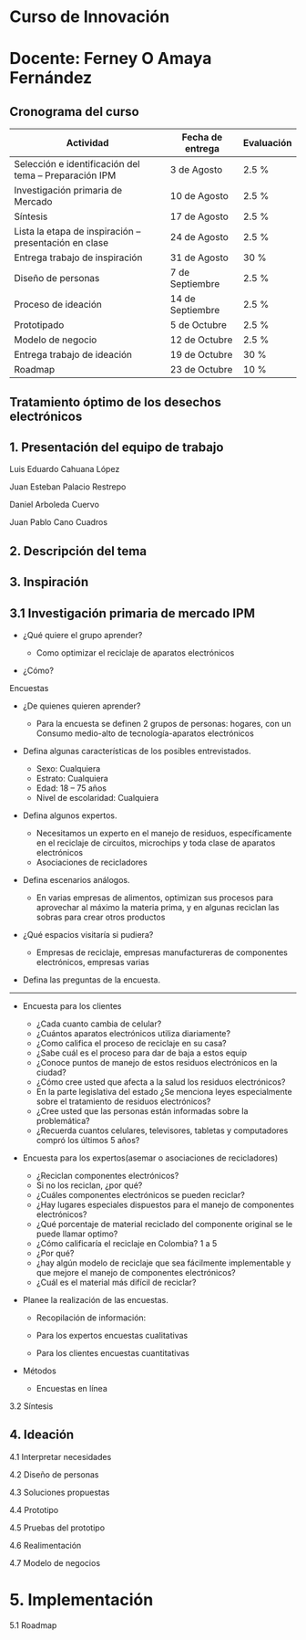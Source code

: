 # Curso de Innovación
# Docente: Ferney O Amaya Fernández

## Cronograma del curso

|Actividad|Fecha de entrega|Evaluación|
|---|---|---|
|Selección e identificación del tema – Preparación IPM|3 de Agosto|2.5 %|
|Investigación primaria de Mercado	|10 de Agosto	|2.5 %|
|Síntesis	|17 de Agosto	|2.5 %|
|Lista la etapa de inspiración – presentación en clase	|24 de Agosto	|2.5 %|
|Entrega trabajo de inspiración	|31 de Agosto	|30 %|
|Diseño de personas	|7 de Septiembre | 2.5 %|
|Proceso de ideación	|14 de Septiembre |2.5 %|
|Prototipado	|5 de Octubre	| 2.5 %|
|Modelo de negocio	|12 de Octubre	|2.5 %|
|Entrega trabajo de ideación	|19 de Octubre	|30 %|
|Roadmap	|23 de Octubre	|10 %|

## Tratamiento óptimo de los desechos electrónicos 

## 1. Presentación del equipo de trabajo

Luis Eduardo Cahuana López 

Juan Esteban Palacio Restrepo 

Daniel Arboleda Cuervo 

Juan Pablo Cano Cuadros 

## 2. Descripción del tema



## 3. Inspiración

3.1	Investigación primaria de mercado
IPM
-------------------------------
* ¿Qué quiere el grupo aprender? 

  * Como optimizar el reciclaje de aparatos electrónicos 

* ¿Cómo? 

Encuestas 

* ¿De quienes quieren aprender? 

  * Para la encuesta se definen 2 grupos de personas: hogares, con un Consumo medio-alto de tecnología-aparatos electrónicos 

* Defina algunas características de los posibles entrevistados. 

  * Sexo: Cualquiera 
  * Estrato: Cualquiera 
  * Edad: 18 – 75 años 
  * Nivel de escolaridad: Cualquiera 

* Defina algunos expertos. 

  * Necesitamos un experto en el manejo de residuos, específicamente en el reciclaje de circuitos, microchips y toda clase de aparatos electrónicos 
  * Asociaciones de recicladores 

* Defina escenarios análogos. 

  * En varias empresas de alimentos, optimizan sus procesos para aprovechar al máximo la materia prima, y en algunas reciclan las sobras para crear otros productos 

* ¿Qué espacios visitaría si pudiera? 

  * Empresas de reciclaje, empresas manufactureras de componentes electrónicos, empresas varias 

* Defina las preguntas de la encuesta. 
------------------------------
  * Encuesta para los clientes 

    * ¿Cada cuanto cambia de celular? 
    * ¿Cuántos aparatos electrónicos utiliza diariamente?
    * ¿Como califica el proceso de reciclaje en su casa?
    * ¿Sabe cuál es el proceso para dar de baja a estos equip
    * ¿Conoce puntos de manejo de estos residuos electrónicos en la ciudad?
    * ¿Cómo cree usted que afecta a la salud los residuos electrónicos?
    * En la parte legislativa del estado ¿Se menciona leyes especialmente sobre el tratamiento de residuos electrónicos?
    * ¿Cree usted que las personas están informadas sobre la problemática?
    * ¿Recuerda cuantos celulares, televisores, tabletas y computadores compró los últimos 5 años? 

  * Encuesta para los expertos(asemar o asociaciones de recicladores) 

    * ¿Reciclan componentes electrónicos?
    * Si no los reciclan, ¿por qué?
    * ¿Cuáles componentes electrónicos se pueden reciclar?
    * ¿Hay lugares especiales dispuestos para el manejo de componentes electrónicos?
    * ¿Qué porcentaje de material reciclado del componente original se le puede llamar optimo?
    * ¿Cómo calificaría el reciclaje en Colombia? 1 a 5
    * ¿Por qué?
    * ¿hay algún modelo de reciclaje que sea fácilmente implementable y que mejore el manejo de componentes electrónicos?
    * ¿Cuál es el material más difícil de reciclar? 

* Planee la realización de las encuestas. 

  * Recopilación de información: 

  * Para los expertos encuestas cualitativas 
  * Para los clientes encuestas cuantitativas 

* Métodos 

  * Encuestas en línea 

3.2	Síntesis

## 4. Ideación
4.1	Interpretar necesidades

4.2	Diseño de personas

4.3	Soluciones propuestas

4.4	Prototipo

4.5	Pruebas del prototipo

4.6	Realimentación

4.7	Modelo de negocios

# 5. Implementación

5.1	Roadmap
